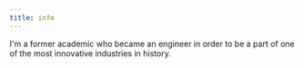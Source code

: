 ```yaml
---
title: info
---
```


I'm a former academic who became an engineer in order to be a part of one of the most innovative industries in history.
